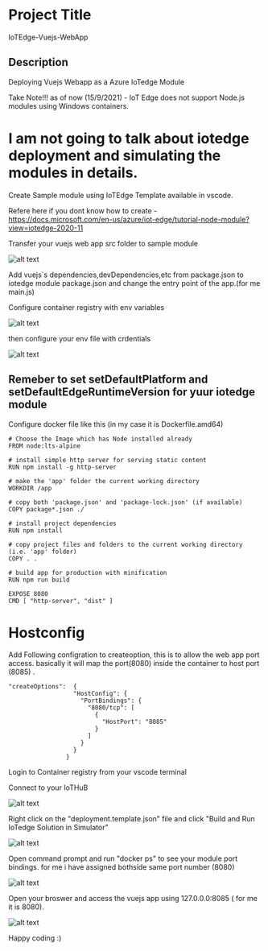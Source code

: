 # Project Title
IoTEdge-Vuejs-WebApp

## Description

Deploying Vuejs Webapp as a Azure IoTedge Module


Take Note!!! as of now (15/9/2021) - IoT Edge does not support Node.js modules using Windows containers.

# I am not going to talk about iotedge deployment and simulating the modules in details.

Create Sample module using IoTEdge Template available in vscode.

Refere here if you dont know how to create - https://docs.microsoft.com/en-us/azure/iot-edge/tutorial-node-module?view=iotedge-2020-11

Transfer your vuejs web app src folder to sample module

![alt text](https://github.com/durairajasivam/IoTEdge-Vuejs-WebApp/blob/master/modules/images/Src.PNG)

Add vuejs`s dependencies,devDependencies,etc from package.json to iotedge module package.json and change the entry point of the app.(for me main.js)

Configure container registry with env variables

![alt text](https://github.com/durairajasivam/IoTEdge-Vuejs-WebApp/blob/master/modules/images/crconfig.PNG)

then configure your env file with crdentials

![alt text](https://github.com/durairajasivam/IoTEdge-Vuejs-WebApp/blob/master/modules/images/Env.PNG)


## Remeber to set setDefaultPlatform and setDefaultEdgeRuntimeVersion for yuur iotedge module 

Configure docker file like this  (in my case  it is Dockerfile.amd64)
```
# Choose the Image which has Node installed already
FROM node:lts-alpine

# install simple http server for serving static content
RUN npm install -g http-server

# make the 'app' folder the current working directory
WORKDIR /app

# copy both 'package.json' and 'package-lock.json' (if available)
COPY package*.json ./

# install project dependencies
RUN npm install

# copy project files and folders to the current working directory (i.e. 'app' folder)
COPY . .

# build app for production with minification
RUN npm run build

EXPOSE 8080
CMD [ "http-server", "dist" ]
```

# Hostconfig
Add Following configration to createoption, this is to allow the web app port access. basically it will map the port(8080) inside the container to host port (8085) . 
```
"createOptions":  {                
                  "HostConfig": {
                    "PortBindings": {
                      "8080/tcp": [ 
                        { 
                          "HostPort": "8085"
                        } 
                      ] 
                    } 
                  }
                }
```

Login to Container registry from your vscode terminal 

Connect to your IoTHuB 

![alt text](https://github.com/durairajasivam/IoTEdge-Vuejs-WebApp/blob/master/modules/images/IotHub.PNG)

Right click on the "deployment.template.json" file and click "Build and Run IoTedge Solution in Simulator" 

![alt text](https://github.com/durairajasivam/IoTEdge-Vuejs-WebApp/blob/master/modules/images/build%20and%20run.PNG)


Open command prompt and run "docker ps" to see your module port bindings. for me i have assigned bothside same port number (8080)

![alt text](https://github.com/durairajasivam/IoTEdge-Vuejs-WebApp/blob/master/modules/images/dockerps.PNG)

Open your broswer and access the vuejs app using 127.0.0.0:8085 ( for me it is 8080).

![alt text](https://github.com/durairajasivam/IoTEdge-Vuejs-WebApp/blob/master/modules/images/web%20app%20running%20.PNG)

Happy coding :)


